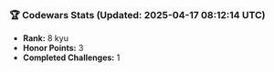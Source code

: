 ### 🏆 Codewars Stats (Updated: 2025-04-17 08:12:14 UTC)

- **Rank:** 8 kyu
- **Honor Points:** 3
- **Completed Challenges:** 1
